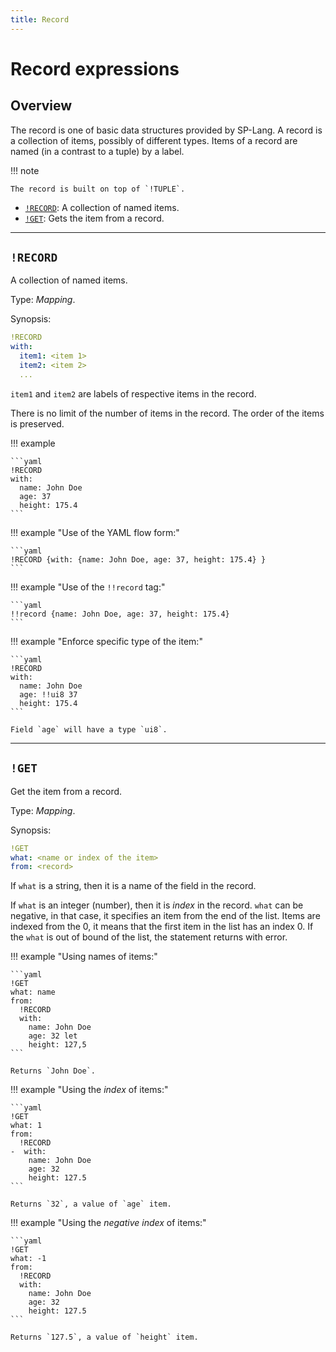```yaml
---
title: Record
---
```


# Record expressions

## Overview

The record is one of basic data structures provided by SP-Lang.
A record is a collection of items, possibly of different types.
Items of a record are named (in a contrast to a tuple) by a label.

!!! note

    The record is built on top of `!TUPLE`.

* [`!RECORD`](#record): A collection of named items.
* [`!GET`](#get): Gets the item from a record.

---

## `!RECORD`

A collection of named items.

Type:  _Mapping_.

Synopsis:

```yaml
!RECORD
with:
  item1: <item 1>
  item2: <item 2>
  ...
```

`item1` and `item2` are labels of respective items in the record.

There is no limit of the number of items in the record.
The order of the items is preserved.

!!! example

    ```yaml
    !RECORD
    with:
      name: John Doe
      age: 37
      height: 175.4
    ```

!!! example "Use of the YAML flow form:"

    ```yaml
    !RECORD {with: {name: John Doe, age: 37, height: 175.4} }
    ```

!!! example "Use of the `!!record` tag:"

    ```yaml
    !!record {name: John Doe, age: 37, height: 175.4}
    ```

!!! example "Enforce specific type of the item:"

    ```yaml
    !RECORD
    with:
      name: John Doe
      age: !!ui8 37
      height: 175.4
    ```

    Field `age` will have a type `ui8`.

---

## `!GET`

Get the item from a record.

Type: _Mapping_.

Synopsis:

```yaml
!GET
what: <name or index of the item>
from: <record>
```

If `what` is a string, then it is a name of the field in the record.

If `what` is an integer (number), then it is _index_ in the record.
`what` can be negative, in that case, it specifies an item from the end of the list.
Items are indexed from the 0, it means that the first item in the list has an index 0.
If the `what` is out of bound of the list, the statement returns with error.


!!! example "Using names of items:"

    ```yaml
    !GET
    what: name
    from:
      !RECORD
      with:
        name: John Doe
        age: 32 let
        height: 127,5
    ```

    Returns `John Doe`.


!!! example "Using the _index_ of items:"

    ```yaml
    !GET
    what: 1
    from:
      !RECORD
    -  with:
        name: John Doe
        age: 32
        height: 127.5
    ```

    Returns `32`, a value of `age` item.


!!! example "Using the _negative index_ of items:"

    ```yaml
    !GET
    what: -1
    from:
      !RECORD
      with:
        name: John Doe
        age: 32
        height: 127.5
    ```

    Returns `127.5`, a value of `height` item.
